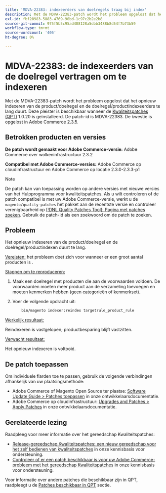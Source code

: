 ```yaml
---
title: 'MDVA-22383: indexeerders van doelregels traag bij index'
description: Met de MDVA-22383-patch wordt het probleem opgelost dat het opnieuw indexeren van de product/doelregel en de doelregel/productindexeerders te lang duurt. Deze patch is beschikbaar wanneer [Quality Patches Tool (QPT)] (/help/announcements/adobe-commerce-announcements/magento-quality-patches-released-new-tool-to-self-serve-quality-patches.md) 1.0.20 is geïnstalleerd. De patch-id is MDVA-22383. De kwestie is opgelost in Adobe Commerce 2.3.5.
exl-id: fbf28983-5883-4769-90bd-1c97c2b2e2b8
source-git-commit: 975f5b5c95ad488128a5dbb3488b8d54f7b73b59
workflow-type: tm+mt
source-wordcount: '406'
ht-degree: 0%

---
```


# MDVA-22383: de indexeerders van de doelregel vertragen om te indexeren

Met de MDVA-22383-patch wordt het probleem opgelost dat het opnieuw indexeren van de product/doelregel en de doelregel/productindexeerders te lang duurt. Deze pleister is beschikbaar wanneer de [Kwaliteitspatches (QPT)](/help/announcements/adobe-commerce-announcements/magento-quality-patches-released-new-tool-to-self-serve-quality-patches.md) 1.0.20 is geïnstalleerd. De patch-id is MDVA-22383. De kwestie is opgelost in Adobe Commerce 2.3.5.

## Betrokken producten en versies

**De patch wordt gemaakt voor Adobe Commerce-versie:** Adobe Commerce over wolkeninfrastructuur 2.3.2

**Compatibel met Adobe Commerce-versies:** Adobe Commerce op cloudinfrastructuur en Adobe Commerce op locatie 2.3.0-2.3.3-p1

>[!NOTE]
>
>De patch kan van toepassing worden op andere versies met nieuwe versies van het Hulpprogramma voor kwaliteitspatches. Als u wilt controleren of de patch compatibel is met uw Adobe Commerce-versie, werkt u de `magento/quality-patches` het pakket aan de recentste versie en controleer verenigbaarheid op [[!DNL Quality Patches Tool]: Pagina met patches zoeken](https://devdocs.magento.com/quality-patches/tool.html#patch-grid). Gebruik de patch-id als een zoekwoord om de patch te zoeken.

## Probleem

Het opnieuw indexeren van de product/doelregel en de doelregel/productindexen duurt te lang.

<u>Vereisten:</u> het probleem doet zich voor wanneer er een groot aantal producten is .

<u>Stappen om te reproduceren:</u>

1. Maak een doelregel met producten die aan de voorwaarden voldoen. De voorwaarden moeten meer product aan de verzameling toevoegen en moeten kenmerken hebben (geen categorieën of kenmerkset).
1. Voer de volgende opdracht uit:

   ```bash
       bin/magento indexer:reindex targetrule_product_rule
   ```

<u>Werkelijk resultaat:</u>

Reindexeren is vastgelopen; productbesparing blijft vastzitten.

<u>Verwacht resultaat:</u>

Het opnieuw indexeren is voltooid.

## De patch toepassen

Om individuele flarden toe te passen, gebruik de volgende verbindingen afhankelijk van uw plaatsingsmethode:

* Adobe Commerce of Magento Open Source ter plaatse: [Software Update Guide > Patches toepassen](https://devdocs.magento.com/guides/v2.4/comp-mgr/patching/mqp.html) in onze ontwikkelaarsdocumentatie.
* Adobe Commerce op cloudinfrastructuur: [Upgrades and Patches > Apply Patches](https://devdocs.magento.com/cloud/project/project-patch.html) in onze ontwikkelaarsdocumentatie.

## Gerelateerde lezing

Raadpleeg voor meer informatie over het gereedschap Kwaliteitspatches:

* [Release-gereedschap Kwaliteitspatches: een nieuw gereedschap voor het zelf bedienen van kwaliteitspatches](/help/announcements/adobe-commerce-announcements/magento-quality-patches-released-new-tool-to-self-serve-quality-patches.md) in onze kennisbasis voor ondersteuning.
* [Controleer of er een patch beschikbaar is voor uw Adobe Commerce-probleem met het gereedschap Kwaliteitspatches](/help/support-tools/patches-available-in-qpt-tool/check-patch-for-magento-issue-with-magento-quality-patches.md) in onze kennisbasis voor ondersteuning.

Voor informatie over andere patches die beschikbaar zijn in QPT, raadpleegt u de [Patches beschikbaar in QPT](https://support.magento.com/hc/en-us/sections/360010506631-Patches-available-in-MQP-tool-) sectie.
